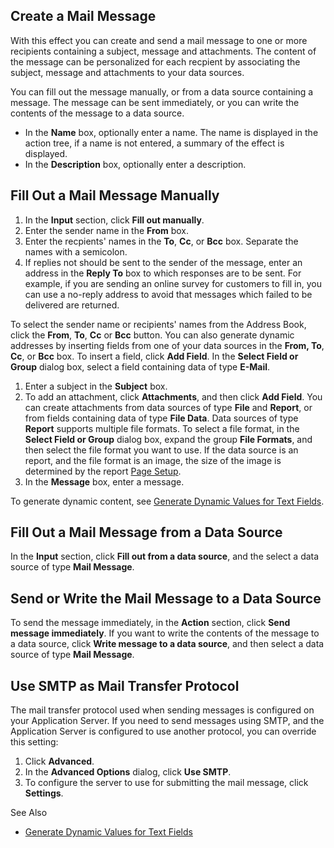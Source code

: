 ## Create a Mail Message

With this effect you can create and send a mail message to one or more recipients containing a subject, message and attachments. The content of the message can be personalized for each recpient by associating the subject, message and attachments to your data sources.

You can fill out the message manually, or from a data source containing a message. The message can be sent immediately, or you can write the contents of the message to a data source.

*   In the **Name** box, optionally enter a name. The name is displayed in the action tree, if a name is not entered, a summary of the effect is displayed.
*   In the **Description** box, optionally enter a description.


## Fill Out a Mail Message Manually

1.  In the **Input** section, click **Fill out manually**.
2.  Enter the sender name in the **From** box.
3.  Enter the recpients' names in the **To**, **Cc**, or **Bcc** box. Separate the names with a semicolon.
4.  If replies not should be sent to the sender of the message, enter an address in the **Reply To** box to which responses are to be sent. For example, if you are sending an online survey for customers to fill in, you can use a no-reply address to avoid that messages which failed to be delivered are returned.

To select the sender name or recipients' names from the Address Book, click the **From**, **To**, **Cc** or **Bcc** button. You can also generate dynamic addresses by inserting fields from one of your data sources in the **From, To**, **Cc**, or **Bcc** box. To insert a field, click **Add Field**. In the **Select Field or Group** dialog box, select a field containing data of type **E-Mail**.

1.  Enter a subject in the **Subject** box.
2.  To add an attachment, click **Attachments**, and then click **Add Field**. You can create attachments from data sources of type **File** and **Report**, or from fields containing data of type **File Data**. Data sources of type **Report** supports multiple file formats. To select a file format, in the **Select Field or Group** dialog box, expand the group **File Formats**, and then select the file format you want to use. If the data source is an report, and the file format is an image, the size of the image is determined by the report [Page Setup](../../../../../../users/analyze-report-and-discover/report/save-to-file-or-print-a-report.md).
3.  In the **Message** box, enter a message.

To generate dynamic content, see [Generate Dynamic Values for Text Fields](../generate-dynamic-values-for-text-fields.md "Generate Dynamic Values for Text Fields").



## Fill Out a Mail Message from a Data Source

In the **Input** section, click **Fill out from a data source**, and the select a data source of type **Mail Message**.



## Send or Write the Mail Message to a Data Source

To send the message immediately, in the **Action** section, click **Send message immediately**. If you want to write the contents of the message to a data source, click **Write message to a data source**, and then select a data source of type **Mail Message**.



## Use SMTP as Mail Transfer Protocol

The mail transfer protocol used when sending messages is configured on your Application Server. If you need to send messages using SMTP, and the Application Server is configured to use another protocol, you can override this setting:

1.  Click **Advanced**.
2.  In the **Advanced Options** dialog, click **Use SMTP**.
3.  To configure the server to use for submitting the mail message, click **Settings**.



See Also

*   [Generate Dynamic Values for Text Fields](../generate-dynamic-values-for-text-fields.md)